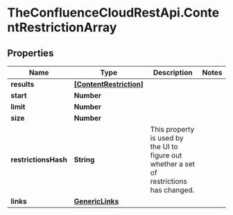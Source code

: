 # TheConfluenceCloudRestApi.ContentRestrictionArray

## Properties
Name | Type | Description | Notes
------------ | ------------- | ------------- | -------------
**results** | [**[ContentRestriction]**](ContentRestriction.md) |  | 
**start** | **Number** |  | 
**limit** | **Number** |  | 
**size** | **Number** |  | 
**restrictionsHash** | **String** | This property is used by the UI to figure out whether a set of restrictions has changed. | 
**links** | [**GenericLinks**](GenericLinks.md) |  | 
